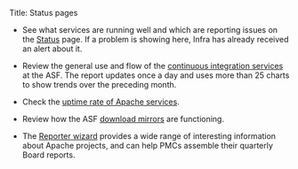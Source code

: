 Title: Status pages

  - See what services are running well and which are reporting issues on the <a href="https://status.apache.org" target="_blank">Status</a> page. If a problem is showing here, Infra has already received an alert about it.
  
  - Review the general use and flow of the <a href="https://infra-reports.apache.org/cistats/" target="_blank">continuous integration services</a> at the ASF. The report updates once a day and uses more than 25 charts to show trends over the preceding month.
  
  - Check the <a href="https://www.apache.org/uptime/" target="_blank">uptime rate of Apache services</a>.
  
  - Review how the ASF <a href="https://apache.org/mirrors/" target="_blank">download mirrors</a> are functioning.
  
  - The <a href="https://reporter.apache.org/wizard/" target="_blank">Reporter wizard</a> provides a wide range of interesting information about Apache projects, and can help PMCs assemble their quarterly Board reports.
